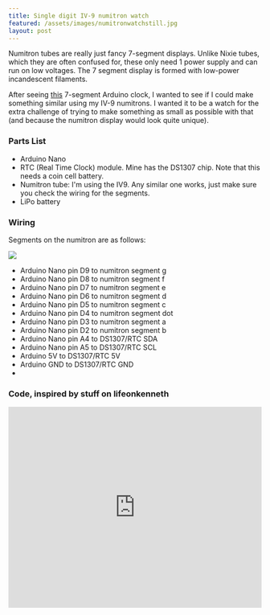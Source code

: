 ```yaml
---
title: Single digit IV-9 numitron watch
featured: /assets/images/numitronwatchstill.jpg
layout: post
---
```


<!-- <img src="/assets/images/vttc/VTTCLabeled.png"/> -->


<!-- <p>After I joined the high-voltage-electronics-hobbyist community, I set out to build another Tesla coil on my own. Most designs use either spark gaps or solid-state circuits, however, spark gaps aren’t as efficient, solid-state can get quite complex, and the latter might require more expensive components unlikely to be found in my stash of scavenged parts. I like exploring how things worked, and I thought-if I understood the concepts behind the Tesla coil maybe I could create another option.</p>

<img src="/assets/images/vttc/vttc2.gif"/>

<p>Tesla coils are resonant transformers driven by a “switch” that generates oscillations. Since coil designs are identified by these excitation mechanisms, it was clear that investigating different oscillators was the way forward. My curiosity was sparked when I found the Armstrong oscillator, used in tube radios. Its continuous, not pulsed, output distinguished it, and I realized I could implement this design in a Tesla coil with vacuum tubes-that’s where this vacuum-tube-based coil project began.</p>

<img src="/assets/images/vttc/InterruptedVTTC.gif"/>

<img src="/assets/images/vttc/vttcspinner.gif"/>

<p>Unbeknown to me at the time, I actually wasn’t the first to explore this--others had experimented with continuous-wave and vacuum-tube-based circuits before. Still, I got to try developing an interesting design, working around constraints to add to a classic build. Plus, it generates lightning that I can touch, which is pretty cool.</p> -->


<p>Numitron tubes are really just fancy 7-segment displays. Unlike Nixie tubes, which they are often confused for, these
only need 1 power supply and can run on low voltages. The 7 segment display is formed with low-power incandescent filaments.</p>

After seeing <a href="http://blog.thelifeofkenneth.com/2009/11/seven-segment-led-arduino-clock.html">this</a> 7-segment Arduino clock, I wanted to see if I could make something similar using my IV-9 numitrons. I wanted it to be a watch for the extra challenge of trying to make something as small as possible with that (and because the numitron display would
look quite unique).

<!-- What it looks like so far is here:

![oof](https://lh3.googleusercontent.com/-tNUEH9lO8PY/XDpZKDj_PfI/AAAAAAABkv0/ZzsYkBKl0nAczV8Xll184mFmmlNAWhQXwCK8BGAs/s512/8873761104810410855%253Faccount_id%253D0) -->

<!-- ## Parts List ## -->
<h3>Parts List</h3>

<ul>
  <li>Arduino Nano</li>
  <li>RTC (Real Time Clock) module. Mine has the DS1307 chip. Note that this needs a coin cell battery.</li>
  <li>Numitron tube: I'm using the IV9. Any similar one works, just make sure you check the wiring for the segments.</li>
  <li>LiPo battery</li>
</ul>
<p>

<h3>Wiring</h3>

<p>Segments on the numitron are as follows:</p>

<img src="https://lh3.googleusercontent.com/-kBJcPBazEDs/XDpsgCT3BEI/AAAAAAABkxM/PIVFX81CACoVkE7TCDq4oWYzA1uBy31TgCK8BGAs/s512/3573453374630806147%253Faccount_id%253D0"/>

<ul>
  <li>Arduino Nano pin D9 to numitron segment g</li>
  <li>Arduino Nano pin D8 to numitron segment f</li>
  <li>Arduino Nano pin D7 to numitron segment e</li>
  <li>Arduino Nano pin D6 to numitron segment d</li>
  <li>Arduino Nano pin D5 to numitron segment c</li>
  <li>Arduino Nano pin D4 to numitron segment dot</li>
  <li>Arduino Nano pin D3 to numitron segment a</li>
  <li>Arduino Nano pin D2 to numitron segment b</li>
  <li>Arduino Nano pin A4 to DS1307/RTC SDA</li>
  <li>Arduino Nano pin A5 to DS1307/RTC SCL</li>
  <li>Arduino 5V to DS1307/RTC 5V</li>
  <li>Arduino GND to DS1307/RTC GND</li>
  <li></li>
</ul>

<!-- ## Code ## -->
<h3>Code, inspired by stuff on lifeonkenneth</h3>

<iframe height="400px" width="100%" src="https://repl.it/@ClaireChen2/FatalInstructiveParameters" scrolling="no" frameborder="no" allowtransparency="true" allowfullscreen="true" sandbox="allow-forms allow-pointer-lock allow-popups allow-same-origin allow-scripts allow-modals"></iframe>
